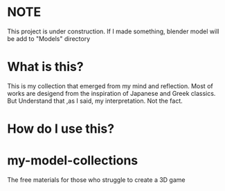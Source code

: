 # NOTE

This project is under construction.
If I made something, blender model will be add to "Models" directory 	

# What is this?

This is my collection that emerged from my mind and reflection. Most of works are desigend from the inspiration of Japanese and Greek classics.  
But Understand that ,as I said, my interpretation. Not the fact.

# How do I use this?

# my-model-collections
The free materials for those who struggle to create a 3D game

